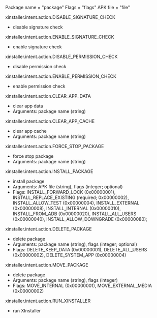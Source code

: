 Package name = "package"
Flags = "flags"
APK file = "file"

xinstaller.intent.action.DISABLE_SIGNATURE_CHECK
- disable signature check

xinstaller.intent.action.ENABLE_SIGNATURE_CHECK
- enable signature check

xinstaller.intent.action.DISABLE_PERMISSION_CHECK
- disable permission check

xinstaller.intent.action.ENABLE_PERMISSION_CHECK
- enable permission check

xinstaller.intent.action.CLEAR_APP_DATA
- clear app data
- Arguments: package name (string)

xinstaller.intent.action.CLEAR_APP_CACHE
- clear app cache
- Arguments: package name (string)

xinstaller.intent.action.FORCE_STOP_PACKAGE
- force stop package
- Arguments: package name (string)

xinstaller.intent.action.INSTALL_PACKAGE
- install package
- Arguments: APK file (string), flags (integer; optional)
- Flags: INSTALL_FORWARD_LOCK (0x00000001), INSTALL_REPLACE_EXISTING (required; 0x00000002), INSTALL_ALLOW_TEST (0x00000004),
INSTALL_EXTERNAL (0x00000008), INSTALL_INTERNAL (0x00000010), INSTALL_FROM_ADB (0x00000020), INSTALL_ALL_USERS (0x00000040),
INSTALL_ALLOW_DOWNGRADE (0x00000080);

xinstaller.intent.action.DELETE_PACKAGE
- delete package
- Arguments: package name (string), flags (integer; optional)
- Flags: DELETE_KEEP_DATA (0x00000001), DELETE_ALL_USERS (0x00000002), DELETE_SYSTEM_APP (0x00000004)

xinstaller.intent.action.MOVE_PACKAGE
- delete package
- Arguments: package name (string), flags (integer)
- Flags: MOVE_INTERNAL (0x00000001), MOVE_EXTERNAL_MEDIA (0x00000002)

xinstaller.intent.action.RUN_XINSTALLER
- run XInstaller

